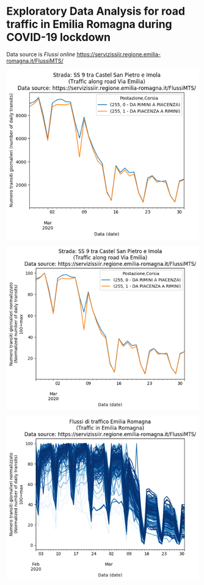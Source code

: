 # Exploratory Data Analysis for road traffic in Emilia Romagna during COVID-19 lockdown

Data source is *Flussi online* 
https://servizissiir.regione.emilia-romagna.it/FlussiMTS/

![MTS station 255 along Via Emilia](station_255_Via_Emilia.png)

![MTS station 255 along Via Emilia, normalized](station_255_Via_Emilia_normalized.png)

![All MTS station in Emilia Romagna](Emilia_Romagna_all_stations.png)
